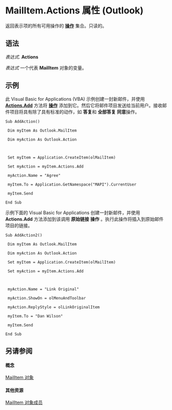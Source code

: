 
# MailItem.Actions 属性 (Outlook)

返回表示项的所有可用操作的 **[操作](b0903aa4-9b75-5311-d0a5-5ff4a5e29c79.md)** 集合。只读的。


## 语法

 _表达式_. **Actions**

 _表达式_ 一个代表 **MailItem** 对象的变量。


## 示例

此 Visual Basic for Applications (VBA) 示例创建一封新邮件，并使用 **[Actions.Add](aaf539c4-d60a-867f-086b-3cef7632a6f2.md)** 方法将 **[操作](22bd8d4a-9cf4-bd37-011b-8da3dfadf761.md)** 添加到它。然后它将邮件项目发送给当前用户。接收邮件项目将具有除了具有标准的动作，如 **答复**和 **全部答复** **同意**操作。


```
Sub AddAction() 
 
 Dim myItem As Outlook.MailItem 
 
 Dim myAction As Outlook.Action 
 
 
 
 Set myItem = Application.CreateItem(olMailItem) 
 
 Set myAction = myItem.Actions.Add 
 
 myAction.Name = "Agree" 
 
 myItem.To = Application.GetNamespace("MAPI").CurrentUser 
 
 myItem.Send 
 
End Sub
```

示例下面的 Visual Basic for Applications 创建一封新邮件，并使用 **Actions.Add** 方法添加到该调用 **原始链接** **操作** 。执行此操作将插入到原始邮件项目的链接。




```
Sub AddAction2() 
 
 Dim myItem As Outlook.MailItem 
 
 Dim myAction As Outlook.Action 
 
 Set myItem = Application.CreateItem(olMailItem) 
 
 Set myAction = myItem.Actions.Add 
 
 
 
 myAction.Name = "Link Original" 
 
 myAction.ShowOn = olMenuAndToolbar 
 
 myAction.ReplyStyle = olLinkOriginalItem 
 
 myItem.To = "Dan Wilson" 
 
 myItem.Send 
 
End Sub
```


## 另请参阅


#### 概念


[MailItem 对象](14197346-05d2-0250-fa4c-4a6b07daf25f.md)
#### 其他资源


[MailItem 对象成员](1094d7df-ee80-a4b0-5a21-db2979506e6b.md)